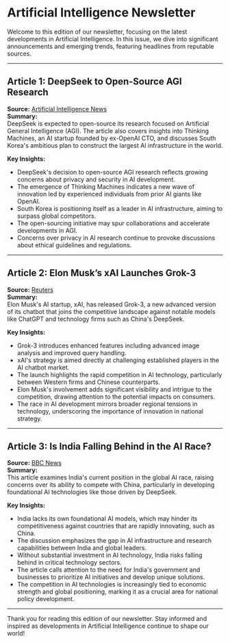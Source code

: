 # Artificial Intelligence Newsletter  

Welcome to this edition of our newsletter, focusing on the latest developments in Artificial Intelligence. In this issue, we dive into significant announcements and emerging trends, featuring headlines from reputable sources.  

---

## Article 1: DeepSeek to Open-Source AGI Research  
**Source:** [Artificial Intelligence News](https://www.artificialintelligence-news.com/)  
**Summary:**  
DeepSeek is expected to open-source its research focused on Artificial General Intelligence (AGI). The article also covers insights into Thinking Machines, an AI startup founded by ex-OpenAI CTO, and discusses South Korea's ambitious plan to construct the largest AI infrastructure in the world.  

**Key Insights:**  
- DeepSeek's decision to open-source AGI research reflects growing concerns about privacy and security in AI development.  
- The emergence of Thinking Machines indicates a new wave of innovation led by experienced individuals from prior AI giants like OpenAI.  
- South Korea is positioning itself as a leader in AI infrastructure, aiming to surpass global competitors.  
- The open-sourcing initiative may spur collaborations and accelerate developments in AGI.  
- Concerns over privacy in AI research continue to provoke discussions about ethical guidelines and regulations.  

---

## Article 2: Elon Musk’s xAI Launches Grok-3  
**Source:** [Reuters](https://www.reuters.com/technology/artificial-intelligence/musks-xai-unveils-grok-3-ai-chatbot-rival-chatgpt-chinas-deepseek-2025-02-18/)  
**Summary:**  
Elon Musk's AI startup, xAI, has released Grok-3, a new advanced version of its chatbot that joins the competitive landscape against notable models like ChatGPT and technology firms such as China's DeepSeek.  

**Key Insights:**  
- Grok-3 introduces enhanced features including advanced image analysis and improved query handling.  
- xAI's strategy is aimed directly at challenging established players in the AI chatbot market.  
- The launch highlights the rapid competition in AI technology, particularly between Western firms and Chinese counterparts.  
- Elon Musk's involvement adds significant visibility and intrigue to the competition, drawing attention to the potential impacts on consumers.  
- The race in AI development mirrors broader regional tensions in technology, underscoring the importance of innovation in national strategy.  

---

## Article 3: Is India Falling Behind in the AI Race?  
**Source:** [BBC News](https://www.bbc.com/news/articles/cp8qglr9r74o)  
**Summary:**  
This article examines India's current position in the global AI race, raising concerns over its ability to compete with China, particularly in developing foundational AI technologies like those driven by DeepSeek.  

**Key Insights:**  
- India lacks its own foundational AI models, which may hinder its competitiveness against countries that are rapidly innovating, such as China.  
- The discussion emphasizes the gap in AI infrastructure and research capabilities between India and global leaders.  
- Without substantial investment in AI technology, India risks falling behind in critical technology sectors.  
- The article calls attention to the need for India's government and businesses to prioritize AI initiatives and develop unique solutions.  
- The competition in AI technologies is increasingly tied to economic strength and global positioning, marking it as a crucial area for national policy development.  

---

Thank you for reading this edition of our newsletter. Stay informed and inspired as developments in Artificial Intelligence continue to shape our world!